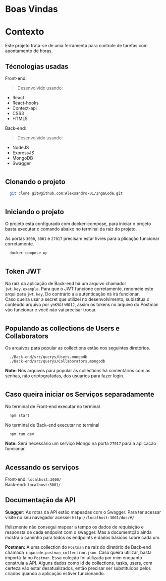 # Boas Vindas

# Contexto
Este projeto trata-se de uma ferramenta para controle de tarefas com apontamento de horas.

## Técnologias usadas

Front-end:

> Desenvolvido usando: 
* React
* React-hooks
* Context-api
* CSS3
* HTML5

Back-end:

> Desenvolvido usando:
* NodeJS
* ExpressJS
* MongoDB
* Swagger

#

## Clonando o projeto

```bash
  git clone git@github.com:Alexsandro-01/IngaCode.git
```

#

## Iniciando o projeto

O projeto está configurado com docker-compose, para iniciar o projeto basta executar o comando abaixo no terminal da raíz do projeto.

As portas `3000`, `3001` e `27017` precisam estar livres para a plicação funcionar corretamente.

```bash
  docker-compose up
```

#

## Token JWT

Na raíz da aplicação de Back-end há um arquivo chamador  `jwt.key.example`. Para que o JWT funcione corretamente, renomeie este arqui para `jwt.key`, Do contrário a a autenticação ná irá funcionar. <br />
Caso queira usar a secret que utilizei no desenvolvimento, subistitua o conteúdo arquivo por `yhK9&fhMO12`, assim os tokens no arquivo do Postman vão funcionar e você não vai precisar trocar.

#

## Populando as collections de Users e Collaborators

Os arquivos para popular as collections estão nos seguintes diretórios.
```
  ./Back-end/src/querys/Users.mongodb
  ./Back-end/src/querys/Collaborators.mongodb
```

**Note:** Nos arquivos para popular as collections há comentários com as senhas, não criptografadas, dos usuários para fazer login.

#

## Caso queira iniciar os Serviços separadamente

No terminal de Front-end executar no terminal
```bash
  npm start
```

No terminal de Back-end executar no terminal
```bash
  npm run dev
```

**Note:** Será necessário um serviço Mongo na porta `27017` para a aplicação funcionar.

#


## Acessando os serviços

Front-end: `localhost:3000/` <br />
Back-end: `localhost:3001/`

## Documentação da API

<b>Suagger:</b> As rotas da API estão mapeadas com o Swagger. Para ter acessar visite no seu navegador acesse: `http://localhost:3001/doc/#/`

Ifelizmente não consegui mapear a tempo os dados de requisição e responsta de cada endpoint com o swagger. Mas a documentção ainda mostra o caminho para todos os endpoints e dados básicos sobre cada um.

<b>Postman:</b> A uma collection do `Postman` na raíz do diretório de Back-end chamada `ingacode.postman_collection.json`. Caso queira utilizar, basta importá-la no `Postman`. Essa coleção foi utilizada por mim enquanto construia a API. Alguns dados como id de collections, tasks, users, com certeza vão estar desatualizados, então precisar ser substituídos pelos criados quando a aplicação estiver funcionando.

